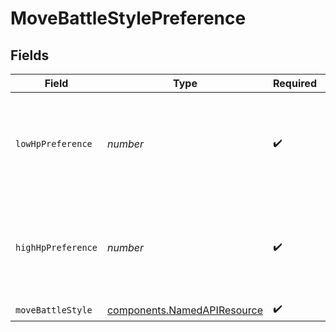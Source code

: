 # MoveBattleStylePreference


## Fields

| Field                                                                        | Type                                                                         | Required                                                                     | Description                                                                  |
| ---------------------------------------------------------------------------- | ---------------------------------------------------------------------------- | ---------------------------------------------------------------------------- | ---------------------------------------------------------------------------- |
| `lowHpPreference`                                                            | *number*                                                                     | :heavy_check_mark:                                                           | Chance of using the move, in percent, if HP is under one half of maximum HP. |
| `highHpPreference`                                                           | *number*                                                                     | :heavy_check_mark:                                                           | Chance of using the move, in percent, if HP is over one half of maximum HP.  |
| `moveBattleStyle`                                                            | [components.NamedAPIResource](../../models/components/namedapiresource.md)   | :heavy_check_mark:                                                           | N/A                                                                          |